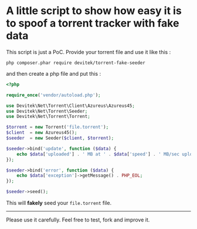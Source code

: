 # A little script to show how easy it is to spoof a torrent tracker with fake data

This script is just a PoC. Provide your torrent file and use it like this :

```
php composer.phar require devitek/torrent-fake-seeder
```

and then create a php file and put this :

```php
<?php

require_once('vendor/autoload.php');

use Devitek\Net\Torrent\Client\Azureus\Azureus45;
use Devitek\Net\Torrent\Seeder;
use Devitek\Net\Torrent\Torrent;

$torrent = new Torrent('file.torrent');
$client  = new Azureus45();
$seeder  = new Seeder($client, $torrent);

$seeder->bind('update', function ($data) {
    echo $data['uploaded'] . ' MB at ' . $data['speed'] . ' MB/sec uploaded' . PHP_EOL;
});

$seeder->bind('error', function ($data) {
    echo $data['exception']->getMessage() . PHP_EOL;
});

$seeder->seed();
```

This will **fakely** seed your `file.torrent` file.

---

Please use it carefully. Feel free to test, fork and improve it.